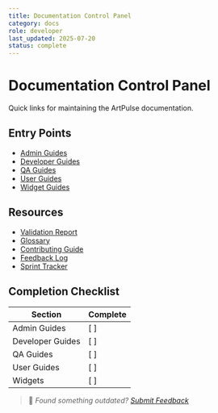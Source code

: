```yaml
---
title: Documentation Control Panel
category: docs
role: developer
last_updated: 2025-07-20
status: complete
---
```


# Documentation Control Panel

Quick links for maintaining the ArtPulse documentation.

## Entry Points
- [Admin Guides](admin/README.md)
- [Developer Guides](developer/README.md)
- [QA Guides](qa/README.md)
- [User Guides](guides/user/README.md)
- [Widget Guides](widgets/README.md)

## Resources
- [Validation Report](validation-report.md)
- [Glossary](glossary.md)
- [Contributing Guide](CONTRIBUTING.md)
- [Feedback Log](feedback.md)
- [Sprint Tracker](sprint-2-tracker.md)

## Completion Checklist

| Section | Complete |
|---------|---------|
| Admin Guides | [ ] |
| Developer Guides | [ ] |
| QA Guides | [ ] |
| User Guides | [ ] |
| Widgets | [ ] |

> 💬 *Found something outdated? [Submit Feedback](feedback.md)*
